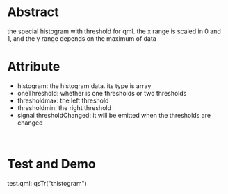 # Abstract
the special histogram with threshold for qml. the x range is scaled in 0 and 1, and the y range depends on the maximum of data  

# Attribute
* histogram: the histogram data. its type is array  
* oneThreshold: whether is one thresholds or two thresholds  
* thresholdmax: the left threshold  
* thresholdmin: the right threshold  
* signal thresholdChanged: it will be emitted when the thresholds are changed  
</br>

# Test and Demo
test.qml: qsTr("thistogram")  
</br>